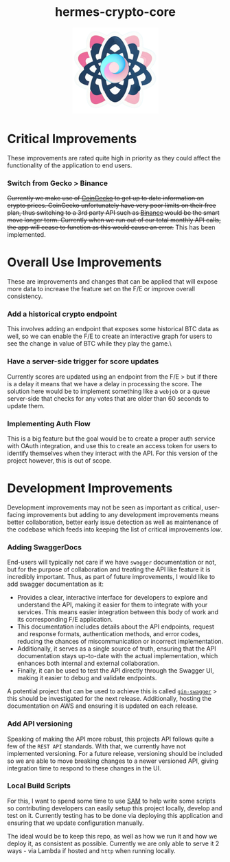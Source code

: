 <h1 align="center"> hermes-crypto-core</h1>
<p align="center"><img alt="hermes-crypto-core" src="../assets/hermes-crypto-logo.svg" width="200"></p>

# Critical Improvements
These improvements are rated quite high in priority as they could affect the functionality of the application to end users.

### Switch from Gecko > Binance
~~Currently we make use of [CoinGecko](https://www.coingecko.com/) to get up to date information on crypto prices. CoinGecko unfortunately have very poor limits on their free plan, thus switching to a 3rd party API such as [Binance](https://www.binance.com/) would be the smart move longer term. Currently when we run out of our total monthly API calls, the app will cease to function as this would cause an error.~~
This has been implemented.

# Overall Use Improvements
These are improvements and changes that can be applied that will expose more data to increase the feature set on the F/E or improve overall consistency.

### Add a historical crypto endpoint
This involves adding an endpoint that exposes some historical BTC data as well, so we can enable the F/E to create an interactive graph for users to see the change in value of BTC while they play the game.\

### Have a server-side trigger for score updates
Currently scores are updated using an endpoint from the F/E > but if there is a delay it means that we have a delay in processing the score. The solution here would be to implement something like a `webjob` or a queue server-side that checks for any votes that are older than 60 seconds to update them.

### Implementing Auth Flow
This is a big feature but the goal would be to create a proper auth service with OAuth integration, and use this to create an access token for users to identify themselves when they interact with the API. For this version of the project however, this is out of scope.

# Development Improvements
Development improvements may not be seen as important as critical, user-facing improvements but adding to any development improvements means better collaboration, better early issue detection as well as maintenance of the codebase which feeds into keeping the list of critical improvements _low_.

### Adding SwaggerDocs
End-users will typically not care if we have `swagger` documentation or not, but for the purpose of collaboration and treating the API like feature it is incredibly important. Thus, as part of future improvements, I would like to add swagger documentation as it:
- Provides a clear, interactive interface for developers to explore and understand the API, making it easier for them to integrate with your services. This means easier integration between this body of work and its corresponding F/E application.
- This documentation includes details about the API endpoints, request and response formats, authentication methods, and error codes, reducing the chances of miscommunication or incorrect implementation.  
- Additionally, it serves as a single source of truth, ensuring that the API documentation stays up-to-date with the actual implementation, which enhances both internal and external collaboration. 
- Finally, it can be used to test the API directly through the Swagger UI, making it easier to debug and validate endpoints.

A potential project that can be used to achieve this is called [`gin-swagger`](https://github.com/swaggo/gin-swagger) > this should be investigated for the next release. Additionally, hosting the documentation on AWS and ensuring it is updated on each release.

### Add API versioning
Speaking of making the API more robust, this projects API follows quite a few of the `REST API` standards. With that, we currently have not implemented versioning. For a future release, versioning should be included so we are able to move breaking changes to a newer versioned API, giving integration time to respond to these changes in the UI.

### Local Build Scripts
For this, I want to spend some time to use [SAM](https://aws.amazon.com/serverless/sam/) to help write some scripts so contributing developers can easily setup this project locally, develop and test on it. Currently testing has to be done via deploying this application and ensuring that we update configuration manually.

The ideal would be to keep this repo, as well as how we run it and how we deploy it, as consistent as possible. Currently we are only able to serve it 2 ways - via Lambda if hosted and `http` when running locally.